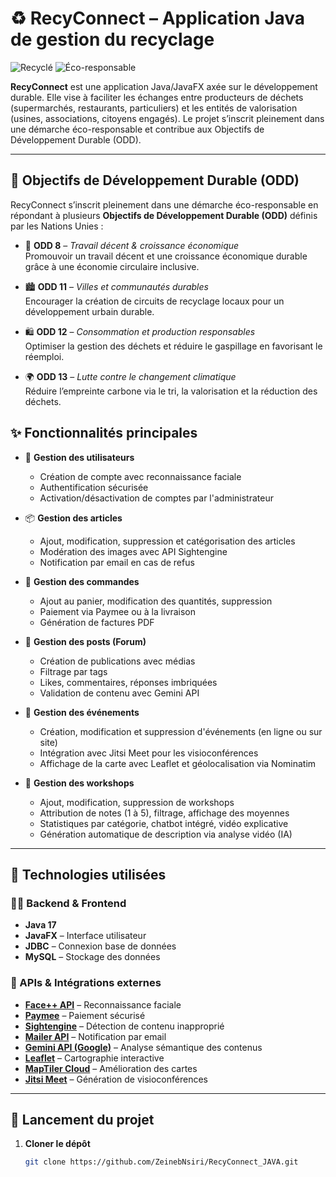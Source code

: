 # ♻️ RecyConnect – Application Java de gestion du recyclage

![Recyclé](https://img.shields.io/badge/made%20with-recycled%20materials-brightgreen)
![Éco-responsable](https://img.shields.io/badge/environment-eco--friendly-green)

**RecyConnect** est une application Java/JavaFX axée sur le développement durable. Elle vise à faciliter les échanges entre producteurs de déchets (supermarchés, restaurants, particuliers) et les entités de valorisation (usines, associations, citoyens engagés). Le projet s’inscrit pleinement dans une démarche éco-responsable et contribue aux Objectifs de Développement Durable (ODD).

---
## 🎯 Objectifs de Développement Durable (ODD)

RecyConnect s’inscrit pleinement dans une démarche éco-responsable en répondant à plusieurs **Objectifs de Développement Durable (ODD)** définis par les Nations Unies :

- 🌱 **ODD 8** – *Travail décent & croissance économique*  
  Promouvoir un travail décent et une croissance économique durable grâce à une économie circulaire inclusive.

- 🏙️ **ODD 11** – *Villes et communautés durables*  
  Encourager la création de circuits de recyclage locaux pour un développement urbain durable.

- 🛍️ **ODD 12** – *Consommation et production responsables*  
  Optimiser la gestion des déchets et réduire le gaspillage en favorisant le réemploi.

- 🌍 **ODD 13** – *Lutte contre le changement climatique*  
  Réduire l’empreinte carbone via le tri, la valorisation et la réduction des déchets.

## ✨ Fonctionnalités principales

- 🔐 **Gestion des utilisateurs**
  - Création de compte avec reconnaissance faciale
  - Authentification sécurisée
  - Activation/désactivation de comptes par l'administrateur

- 📦 **Gestion des articles**
  - Ajout, modification, suppression et catégorisation des articles
  - Modération des images avec API Sightengine
  - Notification par email en cas de refus

- 🛒 **Gestion des commandes**
  - Ajout au panier, modification des quantités, suppression
  - Paiement via Paymee ou à la livraison
  - Génération de factures PDF

- 📝 **Gestion des posts (Forum)**
  - Création de publications avec médias
  - Filtrage par tags
  - Likes, commentaires, réponses imbriquées
  - Validation de contenu avec Gemini API

- 📆 **Gestion des événements**
  - Création, modification et suppression d'événements (en ligne ou sur site)
  - Intégration avec Jitsi Meet pour les visioconférences
  - Affichage de la carte avec Leaflet et géolocalisation via Nominatim

- 🧪 **Gestion des workshops**
  - Ajout, modification, suppression de workshops
  - Attribution de notes (1 à 5), filtrage, affichage des moyennes
  - Statistiques par catégorie, chatbot intégré, vidéo explicative
  - Génération automatique de description via analyse vidéo (IA)

---

## 🧰 Technologies utilisées

### 👨‍💻 Backend & Frontend
- **Java 17**
- **JavaFX** – Interface utilisateur
- **JDBC** – Connexion base de données
- **MySQL** – Stockage des données

### 🔌 APIs & Intégrations externes
- **[Face++ API](https://www.faceplusplus.com/)** – Reconnaissance faciale
- **[Paymee](https://sandbox.paymee.tn/)** – Paiement sécurisé
- **[Sightengine](https://sightengine.com/)** – Détection de contenu inapproprié
- **[Mailer API](https://www.mailersend.com/)** – Notification par email
- **[Gemini API (Google)](https://deepmind.google/technologies/gemini/)** – Analyse sémantique des contenus
- **[Leaflet](https://leafletjs.com/)** – Cartographie interactive
- **[MapTiler Cloud](https://www.maptiler.com/cloud/)** – Amélioration des cartes
- **[Jitsi Meet](https://jitsi.org/)** – Génération de visioconférences

---

## 🏁 Lancement du projet

1. **Cloner le dépôt**
   ```bash
   git clone https://github.com/ZeinebNsiri/RecyConnect_JAVA.git
